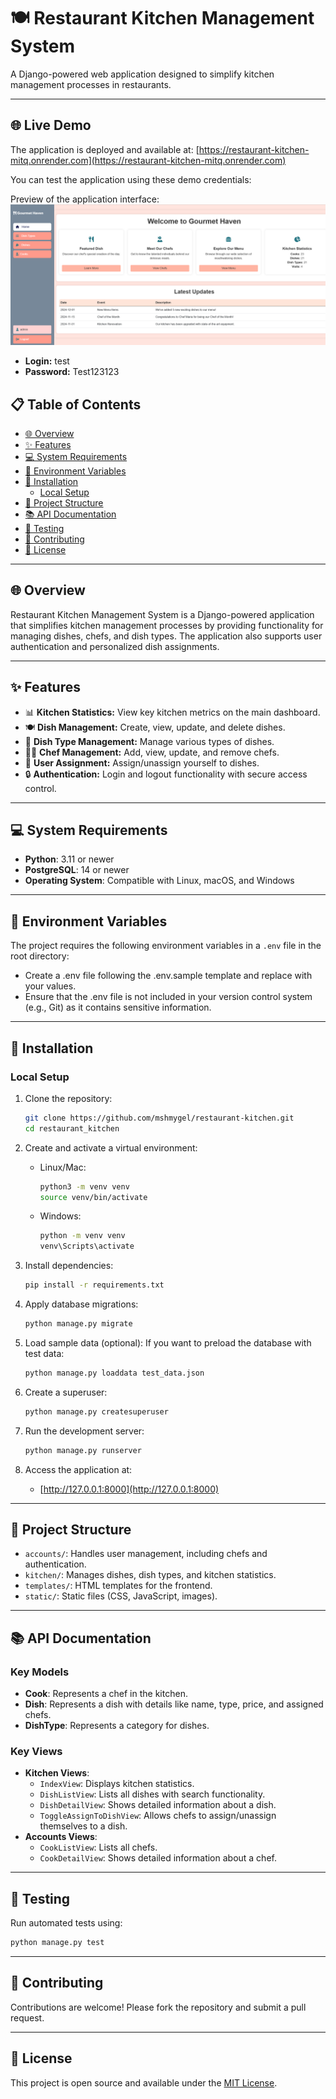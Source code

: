 
# 🍽️ Restaurant Kitchen Management System

A Django-powered web application designed to simplify kitchen management processes in restaurants.

---

## 🌐 Live Demo

The application is deployed and available at: [https://restaurant-kitchen-mitq.onrender.com](https://restaurant-kitchen-mitq.onrender.com)

You can test the application using these demo credentials:

Preview of the application interface:
![Application Demo](demo.png)

- **Login:** test
- **Password:** Test123123

## 📋 Table of Contents
- [🌐 Overview](#-overview)
- [✨ Features](#-features)
- [💻 System Requirements](#-system-requirements)
- [🔧 Environment Variables](#-environment-variables)
- [🚀 Installation](#-installation)
  - [Local Setup](#local-setup)
- [📁 Project Structure](#-project-structure)
- [📚 API Documentation](#-api-documentation)
- [🧪 Testing](#-testing)
- [🤝 Contributing](#-contributing)
- [📄 License](#-license)

---

## 🌐 Overview

Restaurant Kitchen Management System is a Django-powered application that simplifies kitchen management processes by providing functionality for managing dishes, chefs, and dish types. The application also supports user authentication and personalized dish assignments.

---

## ✨ Features

- 📊 **Kitchen Statistics:** View key kitchen metrics on the main dashboard.
- 🍽️ **Dish Management:** Create, view, update, and delete dishes.
- 🍳 **Dish Type Management:** Manage various types of dishes.
- 👨‍🍳 **Chef Management:** Add, view, update, and remove chefs.
- 🔄 **User Assignment:** Assign/unassign yourself to dishes.
- 🔒 **Authentication:** Login and logout functionality with secure access control.

---

## 💻 System Requirements

- **Python**: 3.11 or newer
- **PostgreSQL**: 14 or newer
- **Operating System**: Compatible with Linux, macOS, and Windows

---

## 🔧 Environment Variables

The project requires the following environment variables in a `.env` file in the root directory:

- Create a .env file following the .env.sample template and replace with your values.
- Ensure that the .env file is not included in your version control system (e.g., Git) as it contains sensitive information.

---

## 🚀 Installation

### Local Setup

1. Clone the repository:
   ```bash
   git clone https://github.com/mshmygel/restaurant-kitchen.git
   cd restaurant_kitchen
   ```

2. Create and activate a virtual environment:
   - Linux/Mac:
     ```bash
     python3 -m venv venv
     source venv/bin/activate
     ```
   - Windows:
     ```bash
     python -m venv venv
     venv\Scripts\activate
     ```

3. Install dependencies:
   ```bash
   pip install -r requirements.txt
   ```

4. Apply database migrations:
   ```bash
   python manage.py migrate
   ```
   
5. Load sample data (optional): If you want to preload the database with test data:
    ```bash
   python manage.py loaddata test_data.json
    ```

6. Create a superuser:
   ```bash
   python manage.py createsuperuser
   ```

7. Run the development server:
   ```bash
   python manage.py runserver
   ```

8. Access the application at:
   - [http://127.0.0.1:8000](http://127.0.0.1:8000)

---

## 📁 Project Structure

- `accounts/`: Handles user management, including chefs and authentication.
- `kitchen/`: Manages dishes, dish types, and kitchen statistics.
- `templates/`: HTML templates for the frontend.
- `static/`: Static files (CSS, JavaScript, images).

---

## 📚 API Documentation

### Key Models
- **Cook**: Represents a chef in the kitchen.
- **Dish**: Represents a dish with details like name, type, price, and assigned chefs.
- **DishType**: Represents a category for dishes.

### Key Views
- **Kitchen Views**:
  - `IndexView`: Displays kitchen statistics.
  - `DishListView`: Lists all dishes with search functionality.
  - `DishDetailView`: Shows detailed information about a dish.
  - `ToggleAssignToDishView`: Allows chefs to assign/unassign themselves to a dish.
- **Accounts Views**:
  - `CookListView`: Lists all chefs.
  - `CookDetailView`: Shows detailed information about a chef.

---

## 🧪 Testing

Run automated tests using:
```bash
python manage.py test
```

---

## 🤝 Contributing

Contributions are welcome! Please fork the repository and submit a pull request.

---

## 📄 License

This project is open source and available under the [MIT License](LICENSE).
